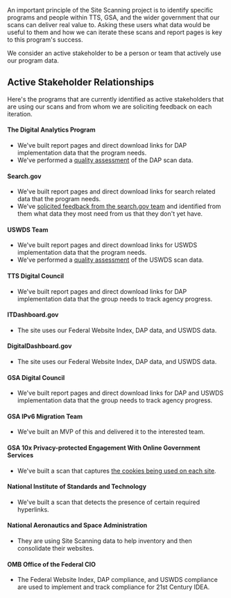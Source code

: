 An important principle of the Site Scanning project is to identify specific programs and people within TTS, GSA, and the wider government that our scans can deliver real value to.  Asking these users what data would be useful to them and how we can iterate these scans and report pages is key to this program's success.  

We consider an active stakeholder to be a person or team that actively use our program data.  

## Active Stakeholder Relationships

Here's the programs that are currently identified as active stakeholders that are using our scans and from whom we are soliciting feedback on each iteration.   

#### The Digital Analytics Program 

* We've built report pages and direct download links for DAP implementation data that the program needs.  
* We've performed a [quality assessment](/scans/qa_analysis/dap-scan-6-20.md) of the DAP scan data. 

#### Search.gov 

* We've built report pages and direct download links for search related data that the program needs.  
* We've [solicited feedback from the search.gov team](https://docs.google.com/document/d/1bdRXgFYRGBASjJ5FEFwLUEksJIk8YxbTSGspVxrdctU/edit) and identified from them what data they most need from us that they don't yet have.  

#### USWDS Team 

* We've built report pages and direct download links for USWDS implementation data that the program needs.  
* We've performed a [quality assessment](https://github.com/18F/site-scanning-documentation/blob/main/scans/qa_analysis/uswds-scan-7-20.md) of the USWDS scan data. 


#### TTS Digital Council

* We've built report pages and direct download links for DAP implementation data that the group needs to track agency progress.  


#### ITDashboard.gov

* The site uses our Federal Website Index, DAP data, and USWDS data.  


#### DigitalDashboard.gov

* The site uses our Federal Website Index, DAP data, and USWDS data.  

#### GSA Digital Council 

* We've built report pages and direct download links for DAP and USWDS implementation data that the group needs to track agency progress.  


#### GSA IPv6 Migration Team
* We've built an MVP of this and delivered it to the interested team.

#### GSA 10x Privacy-protected Engagement With Online Government Services 
* We've built a scan that captures [the cookies being used on each site](https://github.com/GSA/site-scanning-engine/pull/254).  

#### National Institute of Standards and Technology
* We've built a scan that detects the presence of certain required hyperlinks.  

#### National Aeronautics and Space Administration
* They are using Site Scanning data to help inventory and then consolidate their websites.

#### OMB Office of the Federal CIO
* The Federal Website Index, DAP compliance, and USWDS compliance are used to implement and track compliance for 21st Century IDEA. 
